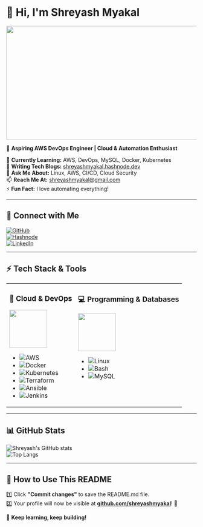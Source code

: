 # 👋 Hi, I'm Shreyash Myakal  
<img src="https://gifdb.com/images/high/anime-couple-kimi-ni-todoke-walking-rhkaxcy9tojdmcsl.gif" width="680" height="300"/>  

🚀 **Aspiring AWS DevOps Engineer | Cloud & Automation Enthusiast**  

🌱 **Currently Learning:** AWS, DevOps, MySQL, Docker, Kubernetes  
📝 **Writing Tech Blogs:** [shreyashmyakal.hashnode.dev](https://shreyashmyakal.hashnode.dev/)  
💬 **Ask Me About:** Linux, AWS, CI/CD, Cloud Security  
📫 **Reach Me At:** shreyashmyakal@gmail.com  
⚡ **Fun Fact:** I love automating everything!  

---

## 🔗 **Connect with Me**  
[![GitHub](https://img.shields.io/badge/-GitHub-000?style=for-the-badge&logo=github)](https://github.com/shreyashmyakal)  
[![Hashnode](https://img.shields.io/badge/-Hashnode-2962FF?style=for-the-badge&logo=hashnode&logoColor=white)](https://shreyashmyakal.hashnode.dev/)  
[![LinkedIn](https://img.shields.io/badge/-LinkedIn-0077B5?style=for-the-badge&logo=linkedin)](https://www.linkedin.com/in/shreyash-myakal-2aa801219/)  

---

## ⚡ **Tech Stack & Tools**  

<table>
<tr>
<td valign="top">

### 🚀 **Cloud & DevOps**  
<img src="https://media.giphy.com/media/j6Z0bmMKe5xja/giphy.gif" width="100"/>

- ![AWS](https://img.shields.io/badge/-AWS-FF9900?style=for-the-badge&logo=amazonaws&logoColor=white)  
- ![Docker](https://img.shields.io/badge/-Docker-2496ED?style=for-the-badge&logo=docker&logoColor=white)  
- ![Kubernetes](https://img.shields.io/badge/-Kubernetes-326CE5?style=for-the-badge&logo=kubernetes&logoColor=white)  
- ![Terraform](https://img.shields.io/badge/-Terraform-623CE4?style=for-the-badge&logo=terraform&logoColor=white)  
- ![Ansible](https://img.shields.io/badge/-Ansible-EE0000?style=for-the-badge&logo=ansible&logoColor=white)  
- ![Jenkins](https://img.shields.io/badge/-Jenkins-D24939?style=for-the-badge&logo=jenkins&logoColor=white)  

</td>
<td valign="top">

### 💻 **Programming & Databases**  
<img src="https://media.giphy.com/media/3o7bu3XilJ5BOiSGic/giphy.gif" width="100"/>  

- ![Linux](https://img.shields.io/badge/-Linux-FCC624?style=for-the-badge&logo=linux&logoColor=black)  
- ![Bash](https://img.shields.io/badge/-Bash-4EAA25?style=for-the-badge&logo=gnu-bash&logoColor=white)  
- ![MySQL](https://img.shields.io/badge/-MySQL-4479A1?style=for-the-badge&logo=mysql&logoColor=white)  

</td>
</tr>
</table>

---

## 📊 **GitHub Stats**  
![Shreyash's GitHub stats](https://github-readme-stats.vercel.app/api?username=shreyashmyakal&show_icons=true&theme=radical)  
![Top Langs](https://github-readme-stats.vercel.app/api/top-langs/?username=shreyashmyakal&layout=compact&theme=radical)  

---

## 🎯 **How to Use This README**  
1️⃣ Click **"Commit changes"** to save the README.md file.  
2️⃣ Your profile will now be visible at **[github.com/shreyashmyakal](https://github.com/shreyashmyakal)**! 🎉  

🚀 **Keep learning, keep building!**  
